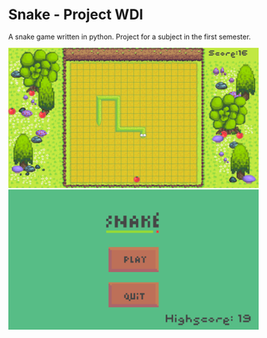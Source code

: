 # Snake - Project WDI
A snake game written in python. Project for a subject in the first semester.

![alt text](https://github.com/mwarzech/Snake_ProjectWDI/blob/master/SnakeScreenshot.png)
![alt text](https://github.com/mwarzech/Snake_ProjectWDI/blob/master/SnakeScreenshot1.png)
